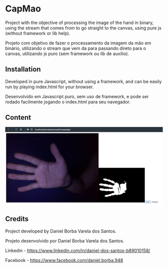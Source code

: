 # CapMao

Project with the objective of processing the image of the hand in binary, using the stream that comes from to go straight to the canvas, using pure js (without framework or lib help).

Projeto com objetivo de fazer o processamento da imagem da mão em binário, utilizando o stream que vem da para passando direto para o canvas, utilizando js puro (sem framework ou lib de auxílio).

## Installation

Developed in pure Javascript, without using a framework, and can be easily run by playing index.html for your browser.

Desenvolvido em Javascript puro, sem uso de framework, e pode ser rodado facilmente jogando o index.html para seu navegador.

## Content

![alt text](https://github.com/danielborbavareladossantos/capMao/blob/master/docs/mao.png?raw=true)

## Credits

Project developed by Daniel Borba Varela dos Santos.

Projeto desenvolvido por Daniel Borba Varela dos Santos.

Linkedin - https://www.linkedin.com/in/daniel-dos-santos-b89010158/

Facebook - https://www.facebook.com/daniel.borba.948